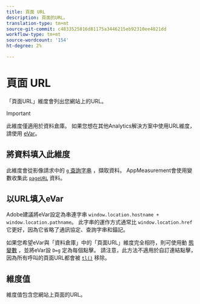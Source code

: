 ```yaml
---
title: 頁面 URL
description: 頁面的URL。
translation-type: tm+mt
source-git-commit: c4833525816d81175a3446215eb92310ee4021dd
workflow-type: tm+mt
source-wordcount: '154'
ht-degree: 2%

---
```



# 頁面 URL

「頁面URL」維度會列出您網站上的URL。

>[!IMPORTANT]
>
>此維度僅適用於資料倉庫。 如果您想在其他Analytics解決方案中使用URL維度，請使用 [eVar](evar.md)。

## 將資料填入此維度

此維度會從影像請求中的 [`g` 查詢字串](/help/implement/validate/query-parameters.md) ，擷取資料。 AppMeasurement會使用變數收集此 [`pageURL`](/help/implement/vars/page-vars/pageurl.md) 資料。

## 以URL填入eVar

Adobe建議將eVar設定為串連字串 `window.location.hostname + window.location.pathname`。 此字串的運作方式通常比 `window.location.href` 它更好，因為它省略了通訊協定、查詢字串和錨記。

如果您希望eVar與「資料倉庫」中的「頁面URL」維度完全相符，則可使用動 [態變數](/help/implement/vars/page-vars/dynamic-variables.md) ，並將eVar設 `D=g` 定為每個點擊。 請注意，此方法不適用於自訂連結點擊，因為所有呼叫的頁面URL都會被 [`tl()`](/help/implement/vars/functions/tl-method.md) 移除。

## 維度值

維度值包含您網站上頁面的URL。
